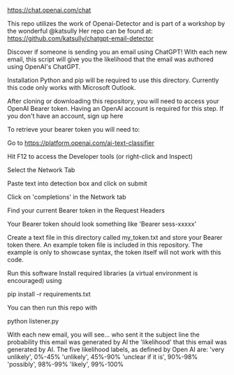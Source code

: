 https://chat.openai.com/chat

This repo utilizes the work of Openai-Detector and is part of a workshop by the wonderful @katsully
Her repo can be found at: https://github.com/katsully/chatgpt-email-detector

Discover if someone is sending you an email using ChatGPT! With each new email, this script will give you the likelihood that the email was authored using OpenAI's ChatGPT.

Installation
Python and pip will be required to use this directory. Currently this code only works with Microsoft Outlook.

After cloning or downloading this repository, you will need to access your OpenAI Bearer token. Having an OpenAI account is required for this step. If you don't have an account, sign up here

To retrieve your bearer token you will need to:

Go to https://platform.openai.com/ai-text-classifier

Hit F12 to access the Developer tools (or right-click and Inspect)

Select the Network Tab

Paste text into detection box and click on submit

Click on 'completions' in the Network tab

Find your current Bearer token in the Request Headers

Your Bearer token should look something like 'Bearer sess-xxxxx'

Create a text file in this directory called my_token.txt and store your Bearer token there. An example token file is included in this repository. The example is only to showcase syntax, the token itself will not work with this code.

Run this software
Install required libraries (a virtual environment is encouraged) using

pip install -r requirements.txt

You can then run this repo with

python listener.py

With each new email, you will see...
who sent it
the subject line
the probability this email was generated by AI
the 'likelihood' that this email was generated by AI. The five likelihood labels, as defined by Open AI are:
'very unlikely', 0%-45%
'unlikely', 45%-90%
'unclear if it is', 90%-98%
'possibly', 98%-99%
'likely', 99%-100%
